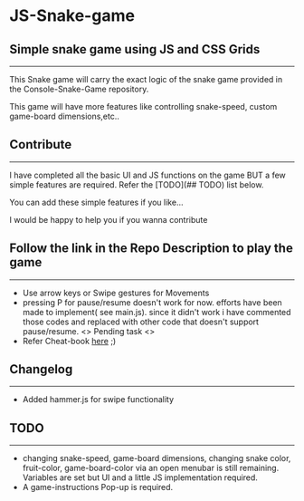 # JS-Snake-game

## Simple snake game using JS and CSS Grids

---------------------------------------------

This Snake game will carry the exact logic of the snake game provided in the Console-Snake-Game repository.

This game will have more features like controlling snake-speed, custom game-board dimensions,etc..

## Contribute

---------------------------------------------

I have completed all the basic UI and JS functions on the game BUT a few simple features are required. Refer the [TODO](## TODO) list below.

You can add these simple features if you like...

I would be happy to help you if you wanna contribute

## Follow the link in the Repo Description to play the game

---------------------------------------------

- Use arrow keys or Swipe gestures for Movements
- pressing P for pause/resume doesn't work for now. efforts have been made to implement( see main.js). since it didn't work i have commented those codes and replaced with other code that doesn't support pause/resume. <> Pending task <>
- Refer Cheat-book [here](https://github.com/ashuvssut/Console-Snake-Game/blob/master/Console-Snake-Game/Cheatbook%20.txt) ;)
  
## Changelog

---------------------------------------------

- Added hammer.js for swipe functionality

## TODO

---------------------------------------------

- changing snake-speed, game-board dimensions, changing snake color, fruit-color, game-board-color via an open menubar is still remaining. Variables are set but UI and a little JS implementation required.
- A game-instructions Pop-up is required.
